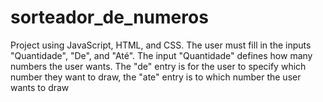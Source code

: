 # sorteador_de_numeros
Project using JavaScript, HTML, and CSS. 
The user must fill in the inputs "Quantidade", "De", and "Até". The input "Quantidade" defines how many numbers the user wants.
The "de" entry is for the user to specify which number they want to draw, the "ate" entry is to which number the user wants to draw
